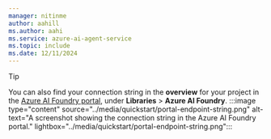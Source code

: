 ```yaml
---
manager: nitinme
author: aahill
ms.author: aahi
ms.service: azure-ai-agent-service
ms.topic: include
ms.date: 12/11/2024
---
```


> [!TIP]
> You can also find your connection string in the **overview** for your project in the [Azure AI Foundry portal](https://ai.azure.com/), under **Libraries** > **Azure AI Foundry**.
> :::image type="content" source="../media/quickstart/portal-endpoint-string.png" alt-text="A screenshot showing the connection string in the Azure AI Foundry portal." lightbox="../media/quickstart/portal-endpoint-string.png":::
